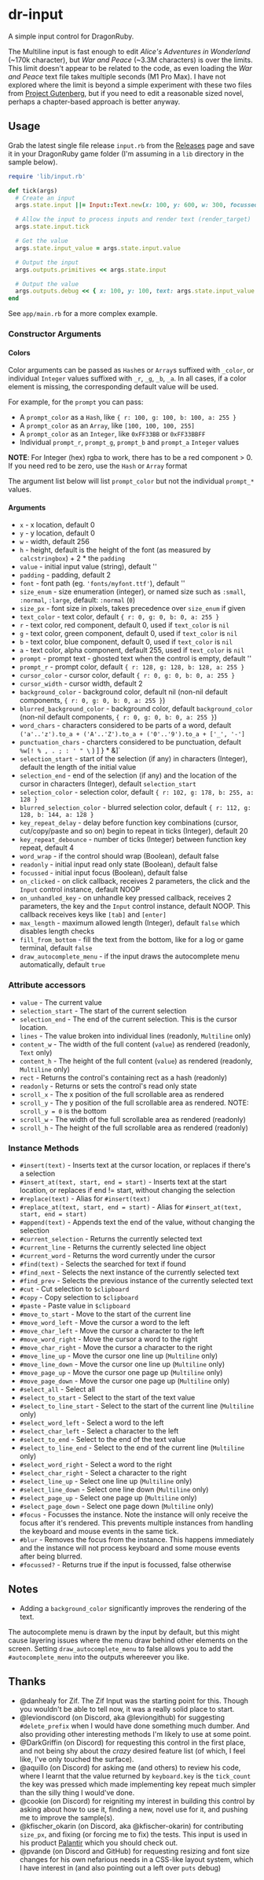 # dr-input

A simple input control for DragonRuby.

The Multiline input is fast enough to edit _Alice's Adventures in Wonderland_ (~170k character), but _War and Peace_ (~3.3M characters) is over the limits. This limit doesn't appear to be related to the code, as even loading the _War and Peace_ text file takes multiple seconds (M1 Pro Max). I have not explored where the limit is beyond a simple experiment with these two files from [Project Gutenberg](https://www.gutenberg.org), but if you need to edit a reasonable sized novel, perhaps a chapter-based approach is better anyway.

## Usage

Grab the latest single file release `input.rb` from the [Releases](https://github.com/marcheiligers/dr-input/releases) page and save it in your DragonRuby game folder (I'm assuming in a `lib` directory in the sample below).


```ruby
require 'lib/input.rb'

def tick(args)
  # Create an input
  args.state.input ||= Input::Text.new(x: 100, y: 600, w: 300, focussed: true)

  # Allow the input to process inputs and render text (render_target)
  args.state.input.tick

  # Get the value
  args.state.input_value = args.state.input.value

  # Output the input
  args.outputs.primitives << args.state.input

  # Output the value
  args.outputs.debug << { x: 100, y: 100, text: args.state.input_value }.label!
end
```

See `app/main.rb` for a more complex example.


### Constructor Arguments

#### Colors

Color arguments can be passed as `Hash`es or `Array`s suffixed with `_color`, or individual `Integer` values suffixed with `_r`, `_g`, `_b`, `_a`. In all cases, if a color element is missing, the corresponding default value will be used.

For example, for the `prompt` you can pass:
* A `prompt_color` as a `Hash`, like `{ r: 100, g: 100, b: 100, a: 255 }`
* A `prompt_color` as an `Array`, like `[100, 100, 100, 255]`
* A `prompt_color` as an `Integer`, like `0xFF33BB` or `0xFF33BBFF`
* Individual `prompt_r`, `prompt_g`, `prompt_b` and `prompt_a` `Integer` values

**NOTE**: For Integer (hex) rgba to work, there has to be a red component > 0. If you need red to be zero, use the `Hash` or `Array` format

The argument list below will list `prompt_color` but not the individual `prompt_*` values.

#### Arguments

* `x` - x location, default 0
* `y` - y location, default 0
* `w` - width, default 256
* `h` - height, default is the height of the font (as measured by `calcstringbox`) + 2 * the `padding`
* `value` - initial input value (string), default ''
* `padding` - padding, default 2
* `font` - font path (eg. `'fonts/myfont.ttf'`), default ''
* `size_enum` - size enumeration (integer), or named size such as `:small`, `:normal`, `:large`, default: `:normal` (`0`)
* `size_px` - font size in pixels, takes precedence over `size_enum` if given
* `text_color` - text color, default `{ r: 0, g: 0, b: 0, a: 255 }`
* `r` - text color, red component, default 0, used if `text_color` is `nil`
* `g` - text color, green component, default 0, used if `text_color` is `nil`
* `b` - text color, blue component, default 0, used if `text_color` is `nil`
* `a` - text color, alpha component, default 255, used if `text_color` is `nil`
* `prompt` - prompt text - ghosted text when the control is empty, default ''
* `prompt_r` - prompt color, default `{ r: 128, g: 128, b: 128, a: 255 }`
* `cursor_color` - cursor color, default `{ r: 0, g: 0, b: 0, a: 255 }`
* `cursor_width` - cursor width, default 2
* `background_color` - background color, default nil (non-nil default components, `{ r: 0, g: 0, b: 0, a: 255 }`)
* `blurred_background_color` - background color, default `background_color` (non-nil default components, `{ r: 0, g: 0, b: 0, a: 255 }`)
* `word_chars` - characters considered to be parts of a word, default `('a'..'z').to_a + ('A'..'Z').to_a + ('0'..'9').to_a + ['_', '-']`
* `punctuation_chars` - charcters considered to be punctuation, default `%w[! % , . ; : ' " \` ) \] } * &]`
* `selection_start` - start of the selection (if any) in characters (Integer), default the length of the initial value
* `selection_end` - end of the selection (if any) and the location of the cursor in characters (Integer), default `selection_start`
* `selection_color` - selection color, default `{ r: 102, g: 178, b: 255, a: 128 }`
* `blurred_selection_color` - blurred selection color, default `{ r: 112, g: 128, b: 144, a: 128 }`
* `key_repeat_delay` - delay before function key combinations (cursor, cut/copy/paste and so on) begin to repeat in ticks (Integer), default 20
* `key_repeat_debounce` - number of ticks (Integer) between function key repeat, default 4
* `word_wrap` - if the control should wrap (Boolean), default false
* `readonly` - initial input read only state (Boolean), default false
* `focussed` - initial input focus (Boolean), default false
* `on_clicked` - on click callback, receives 2 parameters, the click and the `Input` control instance, default NOOP
* `on_unhandled_key` - on unhandle key pressed callback, receives 2 parameters, the key and the `Input` control instance, default NOOP. This callback receives keys like `[tab]` and `[enter]`
* `max_length` - maximum allowed length (Integer), default `false` which disables length checks
* `fill_from_bottom` - fill the text from the bottom, like for a log or game terminal, default `false`
* `draw_autocomplete_menu` - if the input draws the autocomplete menu automatically, default `true`

### Attribute accessors

* `value` - The current value
* `selection_start` - The start of the current selection
* `selection_end` - The end of the current selection. This is the cursor location.
* `lines` - The value broken into individual lines (readonly, `Multiline` only)
* `content_w` - The width of the full content (`value`) as rendered (readonly, `Text` only)
* `content_h` - The height of the full content (`value`) as rendered (readonly, `Multiline` only)
* `rect` - Returns the control's containing rect as a hash (readonly)
* `readonly` - Returns or sets the control's read only state
* `scroll_x` - The x position of the full scrollable area as rendered
* `scroll_y` - The y position of the full scrollable area as rendered. NOTE: `scroll_y = 0` is the bottom
* `scroll_w` - The width of the full scrollable area as rendered (readonly)
* `scroll_h` - The height of the full scrollable area as rendered (readonly)

### Instance Methods

* `#insert(text)` - Inserts text at the cursor location, or replaces if there's a selection
* `#insert_at(text, start, end = start)` - Inserts text at the start location, or replaces if end != start, without changing the selection
* `#replace(text)` - Alias for `#insert(text)`
* `#replace_at(text, start, end = start)` - Alias for `#insert_at(text, start, end = start)`
* `#append(text)` - Appends text the end of the value, without changing the selection
* `#current_selection` - Returns the currently selected text
* `#current_line` - Returns the currently selected line object
* `#current_word` - Returns the word currently under the cursor
* `#find(text)` - Selects the searched for text if found
* `#find_next` - Selects the next instance of the currently selected text
* `#find_prev` - Selects the previous instance of the currently selected text
* `#cut` - Cut selection to `$clipboard`
* `#copy` - Copy selection to `$clipboard`
* `#paste` - Paste value in `$clipboard`
* `#move_to_start` - Move to the start of the current line
* `#move_word_left` - Move the cursor a word to the left
* `#move_char_left` - Move the cursor a character to the left
* `#move_word_right` - Move the cursor a word to the right
* `#move_char_right` - Move the cursor a character to the right
* `#move_line_up` - Move the cursor one line up (`Multiline` only)
* `#move_line_down` - Move the cursor one line up (`Multiline` only)
* `#move_page_up` - Move the cursor one page up (`Multiline` only)
* `#move_page_down` - Move the cursor one page up (`Multiline` only)
* `#select_all` - Select all
* `#select_to_start` - Select to the start of the text value
* `#select_to_line_start` - Select to the start of the current line (`Multiline` only)
* `#select_word_left` - Select a word to the left
* `#select_char_left` - Select a character to the left
* `#select_to_end` - Select to the end of the text value
* `#select_to_line_end` - Select to the end of the current line (`Multiline` only)
* `#select_word_right` - Select a word to the right
* `#select_char_right` - Select a character to the right
* `#select_line_up` - Select one line up (`Multiline` only)
* `#select_line_down` - Select one line down (`Multiline` only)
* `#select_page_up` - Select one page up (`Multiline` only)
* `#select_page_down` - Select one page down (`Multiline` only)
* `#focus` - Focusses the instance. Note the instance will only receive the focus after it's rendered. This prevents multiple instances from handling the keyboard and mouse events in the same tick.
* `#blur` - Removes the focus from the instance. This happens immediately and the instance will not process keyboard and some mouse events after being blurred.
* `#focussed?` - Returns true if the input is focussed, false otherwise

## Notes

* Adding a `background_color` significantly improves the rendering of the text.

The autocomplete menu is drawn by the input by default, but this might cause layering issues where the menu draw behind other elements on the screen. Setting `draw_autocomplete_menu` to false allows you to add the `#autocomplete_menu` into the outputs whereever you like.

## Thanks

* @danhealy for Zif. The Zif Input was the starting point for this. Though you wouldn't be able to tell now, it was a really solid place to start.
* @leviondiscord (on Discord, aka @leviongithub) for suggesting `#delete_prefix` when I would have done something much dumber. And also providing other interesting methods I'm likely to use at some point.
* @DarkGriffin (on Discord) for requesting this control in the first place, and not being shy about the _crazy_ desired feature list (of which, I feel like, I've only touched the surface).
* @aquillo (on Discord) for asking me (and others) to review his code, where I learnt that the value returned by `keyboard.key` is the `tick_count` the key was pressed which made implementing key repeat much simpler than the silly thing I would've done.
* @cookie (on Discord) for reigniting my interest in building this control by asking about how to use it, finding a new, novel use for it, and pushing me to improve the sample(s).
* @kfischer_okarin (on Discord, aka @kfischer-okarin) for contributing `size_px`, and fixing (or forcing me to fix) the tests. This input is used in his product [Palantir](https://kfischer-okarin.itch.io/palantir) which you should check out.
* @pvande (on Discord and GitHub) for requesting resizing and font size changes for his own nefarious needs in a CSS-like layout system, which I have interest in (and also pointing out a left over `puts` debug)
